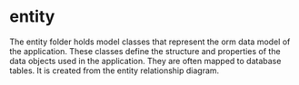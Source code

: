 # entity
The entity folder holds model classes that represent the orm data model of the application. These classes define the structure and properties of the data objects used in the application. They are often mapped to database tables. It is created from the entity relationship diagram.